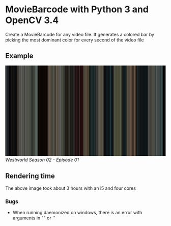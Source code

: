 # MovieBarcode with Python 3 and OpenCV 3.4
Create a MovieBarcode for any video file. It generates a colored bar by picking the most dominant color for every second of the video file

## Example
![Westworld S02E01](https://raw.githubusercontent.com/primus852/python-movie-barcode/master/result/westworld_s02e01.jpg)
*Westworld Season 02 - Episode 01*

## Rendering time
The above image took about 3 hours with an i5 and four cores

### Bugs
- When running daemonized on windows, there is an error with arguments in "" or ''